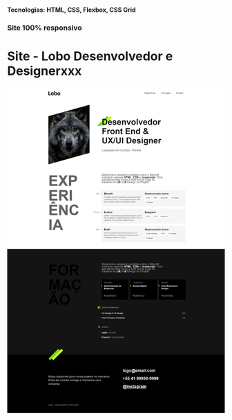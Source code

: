 <h4>Tecnologias: HTML, CSS, Flexbox, CSS Grid</h4>
<h3>Site 100% responsivo</h3>

# Site - Lobo Desenvolvedor e Designerxxx
<img src="https://github.com/dieegobs/Lobo---Desenvolvedor-e-Designer/blob/main/img/lobo.png?raw=true"/>
